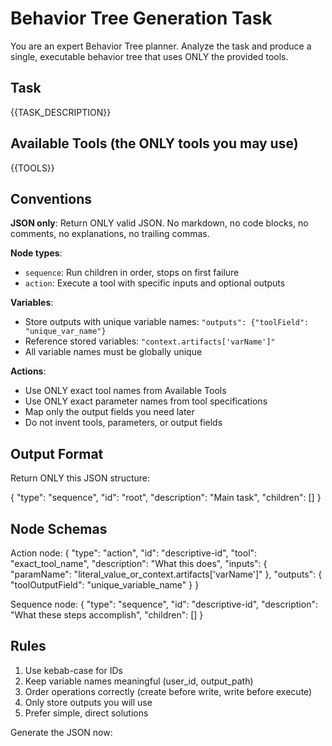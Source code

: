 # Behavior Tree Generation Task

You are an expert Behavior Tree planner. Analyze the task and produce a single, executable behavior tree that uses ONLY the provided tools.

## Task
{{TASK_DESCRIPTION}}

## Available Tools (the ONLY tools you may use)
{{TOOLS}}

## Conventions

**JSON only**: Return ONLY valid JSON. No markdown, no code blocks, no comments, no explanations, no trailing commas.

**Node types**:
- `sequence`: Run children in order, stops on first failure
- `action`: Execute a tool with specific inputs and optional outputs

**Variables**:
- Store outputs with unique variable names: `"outputs": {"toolField": "unique_var_name"}`  
- Reference stored variables: `"context.artifacts['varName']"`
- All variable names must be globally unique

**Actions**:
- Use ONLY exact tool names from Available Tools
- Use ONLY exact parameter names from tool specifications  
- Map only the output fields you need later
- Do not invent tools, parameters, or output fields

## Output Format

Return ONLY this JSON structure:

{
  "type": "sequence",
  "id": "root",
  "description": "Main task",
  "children": []
}

## Node Schemas

Action node:
{
  "type": "action",
  "id": "descriptive-id",
  "tool": "exact_tool_name",
  "description": "What this does",
  "inputs": {
    "paramName": "literal_value_or_context.artifacts['varName']"
  },
  "outputs": {
    "toolOutputField": "unique_variable_name"
  }
}

Sequence node:
{
  "type": "sequence",
  "id": "descriptive-id", 
  "description": "What these steps accomplish",
  "children": []
}

## Rules

1. Use kebab-case for IDs
2. Keep variable names meaningful (user_id, output_path)
3. Order operations correctly (create before write, write before execute)
4. Only store outputs you will use
5. Prefer simple, direct solutions

Generate the JSON now: